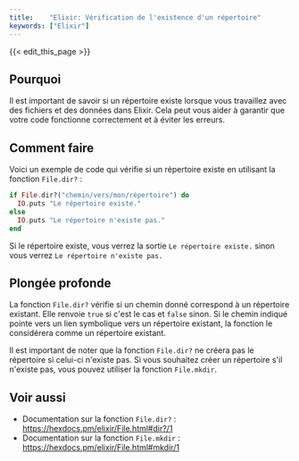 ```yaml
---
title:    "Elixir: Vérification de l'existence d'un répertoire"
keywords: ["Elixir"]
---
```


{{< edit_this_page >}}

## Pourquoi

Il est important de savoir si un répertoire existe lorsque vous travaillez avec des fichiers et des données dans Elixir. Cela peut vous aider à garantir que votre code fonctionne correctement et à éviter les erreurs.

## Comment faire

Voici un exemple de code qui vérifie si un répertoire existe en utilisant la fonction `File.dir?` :

```elixir
if File.dir?("chemin/vers/mon/répertoire") do
  IO.puts "Le répertoire existe."
else
  IO.puts "Le répertoire n'existe pas."
end
```

Si le répertoire existe, vous verrez la sortie `Le répertoire existe.` sinon vous verrez `Le répertoire n'existe pas.`

## Plongée profonde

La fonction `File.dir?` vérifie si un chemin donné correspond à un répertoire existant. Elle renvoie `true` si c'est le cas et `false` sinon. Si le chemin indiqué pointe vers un lien symbolique vers un répertoire existant, la fonction le considérera comme un répertoire existant.

Il est important de noter que la fonction `File.dir?` ne créera pas le répertoire si celui-ci n'existe pas. Si vous souhaitez créer un répertoire s'il n'existe pas, vous pouvez utiliser la fonction `File.mkdir`.

## Voir aussi

- Documentation sur la fonction `File.dir?` : https://hexdocs.pm/elixir/File.html#dir?/1
- Documentation sur la fonction `File.mkdir` : https://hexdocs.pm/elixir/File.html#mkdir/1